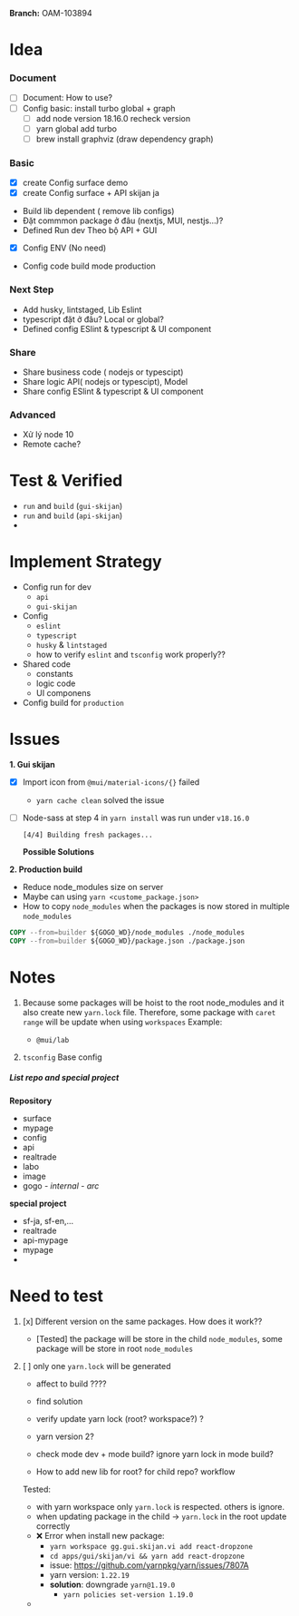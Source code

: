 
**Branch:** OAM-103894

# Idea

### Document
- [ ] Document: How to use?
- [ ] Config basic: install turbo global + graph
	- [ ] add node version 18.16.0 recheck version
	- [ ] yarn global add turbo
	- [ ] brew install graphviz (draw dependency graph)

### Basic
- [x] create Config surface demo
- [x] create Config surface + API skijan ja
- Build lib dependent ( remove lib configs)
- Đặt commmon package ở đâu (nextjs, MUI, nestjs…)?
- Defined Run dev Theo bộ API + GUI
- [x] Config ENV (No need)
- Config code build mode production

### Next Step
- Add husky, lintstaged, Lib Eslint
- typescript đặt ở đâu? Local or global?
- Defined config ESlint & typescript & UI component

### Share
- Share business code ( nodejs or typescipt)
- Share logic API( nodejs or typescipt), Model
- Share config ESlint & typescript & UI component

### Advanced
- Xử lý node 10
- Remote cache? 

# Test & Verified
- `run` and `build` (`gui-skijan`)
- `run` and `build` (`api-skijan`)
- 


# Implement Strategy
- Config run for dev
	- `api`
	- `gui-skijan`
- Config 
	- `eslint` 
	- `typescript`
	- `husky` & `lintstaged`
	-  how to verify `eslint` and `tsconfig` work properly?? 
- Shared code
	- constants
	- logic code
	- UI componens
- Config build for `production`


# Issues

**1. Gui skijan**
- [x] Import icon from `@mui/material-icons/{}` failed
	- `yarn cache clean` solved the issue


- [ ] Node-sass at step 4 in `yarn install` was run under `v18.16.0`
	```
	[4/4] Building fresh packages...
	```

	**Possible Solutions**


**2. Production build**
- Reduce node_modules size on server
- Maybe can using `yarn <custome_package.json>`
- How to copy `node_modules` when the packages is now stored in multiple `node_modules`
```Dockerfile
COPY --from=builder ${GOGO_WD}/node_modules ./node_modules
COPY --from=builder ${GOGO_WD}/package.json ./package.json
```

# Notes

1. Because some packages will be hoist to the root node_modules and it also create new `yarn.lock` file. Therefore, some package with `caret range` will be update when using `workspaces`
	Example: 
	- `@mui/lab`


2. `tsconfig`
Base config


##### List repo and special project
**Repository**
- surface
- mypage
- config
- api
- realtrade
- labo
- image
- gogo
*- internal*
*- arc*

**special project**
- sf-ja, sf-en,...
- realtrade
- api-mypage
- mypage
- 

# Need to test

1. [x] Different version on the same packages. How does it work??
	- [Tested] the package will be store in the child `node_modules`, some package will be store in root `node_modules`

2. [ ] only one `yarn.lock` will be generated
	- affect to build ????
	- find solution

	- verify update yarn lock (root? workspace?) ?
	- yarn version 2?
	- check mode dev + mode build? ignore yarn lock in mode build?
	- How to add new lib for root? for child repo? workflow

	Tested: 
	- with yarn workspace only `yarn.lock` is respected. others is ignore.
	- when updating package in the child -> `yarn.lock` in the root update correctly
	- ❌ Error when install new package:
		- `yarn workspace gg.gui.skijan.vi add react-dropzone`
		- `cd apps/gui/skijan/vi && yarn add react-dropzone`
		- issue: https://github.com/yarnpkg/yarn/issues/7807A
		- yarn version: `1.22.19`
		- **solution**: downgrade `yarn@1.19.0` 
			- `yarn policies set-version 1.19.0`
	- 